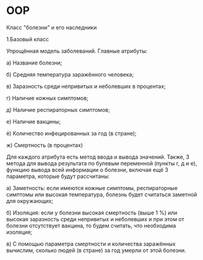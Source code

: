 # OOP
Класс "болезни" и его наследники

1.Базовый класс

Упрощённая модель заболеваний. Главные атрибуты:

а) Название болезни;

б) Средняя температура заражённого человека;

в) Заразность среди непривитых и неболевших в процентах;

г) Наличие кожных симптомов;

д) Наличие респираторных симптомов;

е) Наличие вакцины;

ё) Количество инфецированных за год (в стране);

ж) Смертность (в процентах)

Для каждого атрибута есть метод ввода и вывода значений. Также, 3 метода для вывода результата по булевым переменной (пункты г, д и е), функцию вывода всей информации о болезни, включая ещё 3 параметра, которые будут рассчитаны:

а) Заметность: если имеются кожные симптомы, респираторные симптомы или высокая температура, болезнь будет считаться заметной для окружающих;

б) Изоляция: если у болезни высокая смертность (выше 1 %) или высокая заразность среди непривитых и неболевших и при этом от болезни отсутствует вакцина, то будем считать, что необходима изоляция;

в) С помощью параметра смертности и количества заражённых вычислим, сколько людей (в стране) за год умерли от этой болезни.
